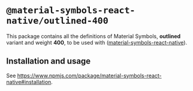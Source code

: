 # `@material-symbols-react-native/outlined-400`

This package contains all the definitions of Material Symbols, **outlined** variant and weight **400**, to be used with ([material-symbols-react-native](https://www.npmjs.com/package/material-symbols-react-native)).

## Installation and usage

See https://www.npmjs.com/package/material-symbols-react-native#installation.
